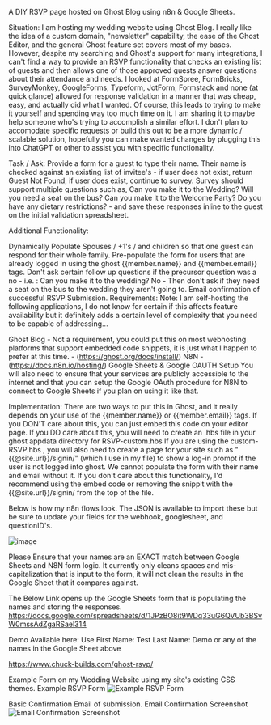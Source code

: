 A DIY RSVP page hosted on Ghost Blog using n8n & Google Sheets.

Situation: I am hosting my wedding website using Ghost Blog. I really like the idea of a custom domain, "newsletter" capability, the ease of the Ghost Editor, and the general Ghost feature set covers most of my bases. However, despite my searching and Ghost's support for many integrations, I can't find a way to provide an RSVP functionality that checks an existing list of guests and then allows one of those approved guests answer questions about their attendance and needs. I looked at FormSpree, FormBricks, SurveyMonkey, GoogleForms, Typeform, JotForm, Formstack and none (at quick glance) allowed for response validation in a manner that was cheap, easy, and actually did what I wanted. Of course, this leads to trying to make it yourself and spending way too much time on it. I am sharing it to maybe help someone who's trying to accomplish a similar effort. I don't plan to accomodate specific requests or build this out to be a more dynamic / scalable solution, hopefully you can make wanted changes by plugging this into ChatGPT or other to assist you with specific functionality.

Task / Ask: Provide a form for a guest to type their name. Their name is checked against an existing list of invitee's - if user does not exist, return Guest Not Found, if user does exist, continue to survey. Survey should support multiple questions such as, Can you make it to the Wedding? Will you need a seat on the bus? Can you make it to the Welcome Party? Do you have any dietary restrictions? - and save these responses inline to the guest on the initial validation spreadsheet.

Additional Functionality:

Dynamically Populate Spouses / +1's / and children so that one guest can respond for their whole family.
Pre-populate the form for users that are already logged in using the ghost {{member.name}} and {{member.email}} tags.
Don't ask certain follow up questions if the precursor question was a no - i.e. : Can you make it to the wedding? No - Then don't ask if they need a seat on the bus to the wedding they aren't going to.
Email confirmation of successful RSVP Submission.
Requirements: Note: I am self-hosting the following applications, I do not know for certain if this affects feature availability but it definitely adds a certain level of complexity that you need to be capable of addressing...

Ghost Blog - Not a requirement, you could put this on most webhosting platforms that support embedded code snippets, it is just what I happen to prefer at this time. - (https://ghost.org/docs/install/)
N8N - (https://docs.n8n.io/hosting/)
Google Sheets & Google OAUTH Setup
You will also need to ensure that your services are publicly accessible to the internet and that you can setup the Google OAuth procedure for N8N to connect to Google Sheets if you plan on using it like that.

Implementation: There are two ways to put this in Ghost, and it really depends on your use of the {{member.name}} or {{member.email}} tags. If you DON'T care about this, you can just embed this code on your editor page. If you DO care about this, you will need to create an .hbs file in your ghost appdata directory for RSVP-custom.hbs If you are using the custom-RSVP.hbs , you will also need to create a page for your site such as "{{@site.url}}/signin/" (which I use in my file) to show a log-in prompt if the user is not logged into ghost. We cannot populate the form with their name and email without it. If you don't care about this functionality, I'd recommend using the embed code or removing the snippit with the {{@site.url}}/signin/ from the top of the file.

Below is how my n8n flows look. The JSON is available to import these but be sure to update your fields for the webhook, googlesheet, and questionID's.

![image](https://github.com/ChuckBuilds/GhostRSVP/assets/33324927/13e5a216-40be-4194-8f80-85869f9ac640)


Please Ensure that your names are an EXACT match between Google Sheets and N8N form logic. It currently only cleans spaces and mis-capitalization that is input to the form, it will not clean the results in the Google Sheet that it compares against.


The Below Link opens up the Google Sheets form that is populating the names and storing the responses. https://docs.google.com/spreadsheets/d/1JPzBO8it9WDq33uG6QVUb3BSvW0mssAdZgaRSael314

Demo Available here: Use First Name: Test Last Name: Demo or any of the names in the Google Sheet above

https://www.chuck-builds.com/ghost-rsvp/


Example Form on my Wedding Website using my site's existing CSS themes. Example RSVP Form
![Example RSVP Form](https://github.com/ChuckBuilds/GhostRSVP/assets/33324927/17ab64ce-cd1f-4a27-a25c-b288df6ad814)

Basic Confirmation Email of submission. Email Confirmation Screenshot
![Email Confirmation Screenshot](https://github.com/ChuckBuilds/GhostRSVP/assets/33324927/9869d544-6396-4108-ac41-bb0dc6adc814)
